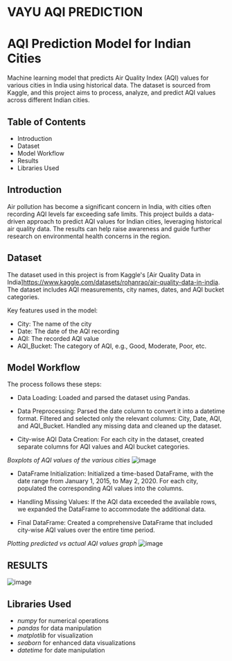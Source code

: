 # VAYU AQI PREDICTION
# AQI Prediction Model for Indian Cities
Machine learning model that predicts Air Quality Index (AQI) values for various cities in India using historical data. The dataset is sourced from Kaggle, and this project aims to process, analyze, and predict AQI values across different Indian cities.

## Table of Contents
- Introduction
- Dataset
- Model Workflow
- Results
- Libraries Used

## Introduction
Air pollution has become a significant concern in India, with cities often recording AQI levels far exceeding safe limits. This project builds a data-driven approach to predict AQI values for Indian cities, leveraging historical air quality data. The results can help raise awareness and guide further research on environmental health concerns in the region.

## Dataset
The dataset used in this project is from Kaggle's [Air Quality Data in India]<https://www.kaggle.com/datasets/rohanrao/air-quality-data-in-india>. The dataset includes AQI measurements, city names, dates, and AQI bucket categories.

Key features used in the model:

- City: The name of the city
- Date: The date of the AQI recording
- AQI: The recorded AQI value
- AQI_Bucket: The category of AQI, e.g., Good, Moderate, Poor, etc.

## Model Workflow
The process follows these steps:
* Data Loading: Loaded and parsed the dataset using Pandas.

* Data Preprocessing:
Parsed the date column to convert it into a datetime format.
Filtered and selected only the relevant columns: City, Date, AQI, and AQI_Bucket.
Handled any missing data and cleaned up the dataset.

* City-wise AQI Data Creation:
For each city in the dataset, created separate columns for AQI values and AQI bucket categories.

*Boxplots of AQI values of the various cities*
![image](https://github.com/user-attachments/assets/c318345e-c97c-45ec-907f-1ed433b94234)

* DataFrame Initialization:
Initialized a time-based DataFrame, with the date range from January 1, 2015, to May 2, 2020. For each city, populated the corresponding AQI values into the columns.

* Handling Missing Values:
If the AQI data exceeded the available rows, we expanded the DataFrame to accommodate the additional data.

* Final DataFrame:
Created a comprehensive DataFrame that included city-wise AQI values over the entire time period.

*Plotting predicted vs actual AQI values graph*
![image](https://github.com/user-attachments/assets/cb28762c-f288-4c94-b92f-373f3d515b3c)

## RESULTS
![image](https://github.com/user-attachments/assets/ec969ede-aceb-4795-bfe4-df4ffcf75d83)


## Libraries Used
- *numpy* for numerical operations
- *pandas* for data manipulation
- *matplotlib* for visualization
- *seaborn* for enhanced data visualizations
- *datetime* for date manipulation
